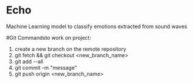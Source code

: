 # Echo
Machine Learning model to classify emotions extracted from sound waves

#Git Commandsto work on project:

1. create a new branch on the remote repository
2. git fetch && git checkout <new_branch_name>
3. git add --all
4. git commit -m "message"
5. git push origin <new_branch_name>